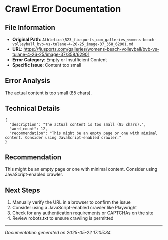# Crawl Error Documentation

## File Information
- **Original Path**: `Athletics\523_fiusports_com_galleries_womens-beach-volleyball_bvb-vs-tulane-4-26-25_image-37_358_62901.md`
- **URL**: https://fiusports.com/galleries/womens-beach-volleyball/bvb-vs-tulane-4-26-25/image-37/358/62901
- **Error Category**: Empty or Insufficient Content
- **Specific Issue**: Content too small

## Error Analysis
The actual content is too small (85 chars).

## Technical Details
```
{
  "description": "The actual content is too small (85 chars).",
  "word_count": 12,
  "recommendation": "This might be an empty page or one with minimal content. Consider using JavaScript-enabled crawler."
}
```

## Recommendation
This might be an empty page or one with minimal content. Consider using JavaScript-enabled crawler.

## Next Steps
1. Manually verify the URL in a browser to confirm the issue
2. Consider using a JavaScript-enabled crawler like Playwright
3. Check for any authentication requirements or CAPTCHAs on the site
4. Review robots.txt to ensure crawling is permitted

---
*Documentation generated on 2025-05-22 17:05:34*
